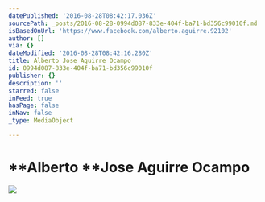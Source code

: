 ```yaml
---
datePublished: '2016-08-28T08:42:17.036Z'
sourcePath: _posts/2016-08-28-0994d087-833e-404f-ba71-bd356c99010f.md
isBasedOnUrl: 'https://www.facebook.com/alberto.aguirre.92102'
author: []
via: {}
dateModified: '2016-08-28T08:42:16.280Z'
title: Alberto Jose Aguirre Ocampo
id: 0994d087-833e-404f-ba71-bd356c99010f
publisher: {}
description: ''
starred: false
inFeed: true
hasPage: false
inNav: false
_type: MediaObject

---
```

# **Alberto **Jose **Aguirre** Ocampo
![](https://the-grid-user-content.s3-us-west-2.amazonaws.com/46afa6fb-0d3c-4486-91ea-1cb8b1482eb2.jpg)
